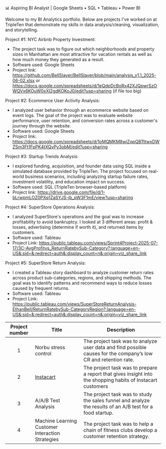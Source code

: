 
📊 Aspiring BI Analyst | Google Sheets • SQL • Tableau • Power BI

Welcome to my BI Analytics portfolio. Below are projects I've worked on at TripleTen that demonstrate my skills in data analysis/cleaning, visualization, and storytelling.

Project #1: NYC Airbnb Property Investment:
- The project task was to figure out which neighborhoods and property sizes in Manhattan are most attractive for vacation rentals as well as how much money they generated as a result.
- Software used: Google Sheets
- Project link: https://github.com/BellSlayer/BellSlayer/blob/main/analysis_v1.1_2025-06-02.xlsx or https://docs.google.com/spreadsheets/d/1eQdpDcBoRx42XJQpwrSzOWQVx6KOuW0xXI2gdKOKoJ0/edit?usp=sharing (if file too big)

Project #2: Ecommerce User Activity Analysis:
- I analyzed user behavior through an ecommerce website based on event logs. The goal of the project was to evaluate website performance, user retention, and conversion rates across a customer's journey through the website. 
- Software used: Google Sheets
- Project link: https://docs.google.com/spreadsheets/d/1oMQMKM8wiZqpQBTttwxDWZSm3Ft1FpPK4tXQvPy3obM/edit?usp=sharing

Project #3: Startup Trends Analysis:
-  I explored funding, acquisition, and founder data using SQL inside a simulated database provided by TripleTen. The project focused on real-world business scenarios, including analyzing startup failure rates, investment volatility, and education impact on success.
-  Software used: SQL (TripleTen browser-based platform)
-  Project link: https://drive.google.com/file/d/1-bLrwpmLOZ0PXq1ZaSYJS-jb_pW3F1mE/view?usp=sharing

Project #4: SuperStore Operations Analysis:
- I analyzed SuperStore's operations and the goal was to increase profitability to avoid bankruptcy. I looked at 3 different areas: profit & losses, advertising (determine if worth it), and returned items by customers. 
- Software used: Tableau
- Project Link: https://public.tableau.com/views/Sprint4Project-2025-07-17/3C-AvgProfitvs_ReturnRatebySub-Category?:language=en-US&:sid=&:redirect=auth&:display_count=n&:origin=viz_share_link

Project #5: SuperStore Return Analysis:
- I created a Tableau story dashboard to analyze customer return rates across product sub-categories, regions, and shipping methods. The goal was to identify patterns and recommend ways to reduce losses caused by frequent returns.
- Software used: Tableau
- Project Link: https://public.tableau.com/views/SuperStoreReturnAnalysis-EthanBell/ReturnRatebySub-CategoryRegion?:language=en-US&:sid=&:redirect=auth&:display_count=n&:origin=viz_share_link

| Project number | Title | Description |
| :-----------: | ----------- |----------- |
| 1 | Norbu stress control| The project task was to analyze user data and find possible causes for the company’s low CR and retention rate. |
| 2 | [Instacart](https://github.com/zarina-perez/TripleTen_projects/tree/main/02-EDA_project) | The project task was to prepare a report that gives insight into the shopping habits of Instacart customers |
| 3 | A/A/B Test Analysis | The project task was to study the sales funnel and analyze the results of an A/B test for a food startup. |
| 4 | Machine Learning Customer Interaction Strategies | The project task was to help a chain of fitness clubs develop a customer retention strategy. |
